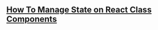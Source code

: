## [How To Manage State on React Class Components](https://www.digitalocean.com/community/tutorials/how-to-manage-state-on-react-class-components)

